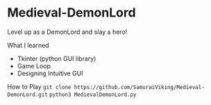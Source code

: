# Medieval-DemonLord
Level up as a DemonLord and slay a hero!

What I learned
  - Tkinter (python GUI library)
  - Game Loop
  - Designing Intuitive GUI

How to Play
  ``` git clone https://github.com/SamuraiViking/Medieval-DemonLord.git ```
  ``` python3 MedievalDemonLord.py ```
